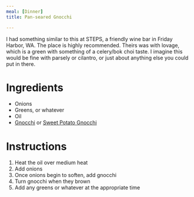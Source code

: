 ```yaml
---
meal: [Dinner]
title: Pan-seared Gnocchi

---
```

I had something similar to this at STEPS, a friendly wine bar in Friday Harbor, WA.  The place is highly recommended.  Theirs was with lovage, which is a green with something of a celery/bok choi taste.  I imagine this would be fine with parsely or cilantro, or just about anything else you could put in there.


# Ingredients

 *  Onions
 *  Greens, or whatever
 *  Oil
 *  [Gnocchi](gnocchi.html) or [Sweet Potato Gnocchi](sweet-potato-gnocchi.html)


# Instructions

 1.  Heat the oil over medium heat
 1.  Add onions
 1.  Once onions begin to soften, add gnocchi
 1.  Turn gnocchi when they brown
 1.  Add any greens or whatever at the appropriate time
